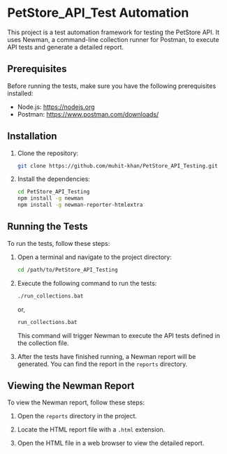 # PetStore_API_Test Automation

This project is a test automation framework for testing the PetStore API. It uses Newman, a command-line collection runner for Postman, to execute API tests and generate a detailed report.

## Prerequisites

Before running the tests, make sure you have the following prerequisites installed:

- Node.js: https://nodejs.org
- Postman: https://www.postman.com/downloads/

## Installation

1. Clone the repository:

   ```bash
   git clone https://github.com/muhit-khan/PetStore_API_Testing.git
   ```

2. Install the dependencies:

   ```bash
   cd PetStore_API_Testing
   npm install -g newman
   npm install -g newman-reporter-htmlextra
   ```

## Running the Tests

To run the tests, follow these steps:

1. Open a terminal and navigate to the project directory:

   ```bash
   cd /path/to/PetStore_API_Testing
   ```

2. Execute the following command to run the tests:

   ```bash
   ./run_collections.bat
   ```

   or,

   ```bash
   run_collections.bat
   ```

   This command will trigger Newman to execute the API tests defined in the collection file.

3. After the tests have finished running, a Newman report will be generated. You can find the report in the `reports` directory.

## Viewing the Newman Report

To view the Newman report, follow these steps:

1. Open the `reports` directory in the project.

2. Locate the HTML report file with a `.html` extension.

3. Open the HTML file in a web browser to view the detailed report.
